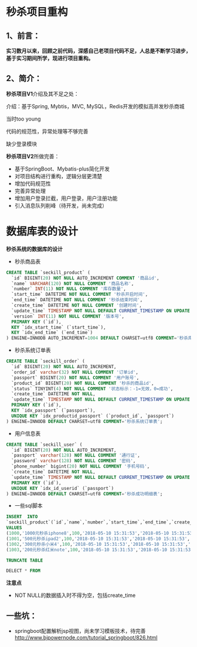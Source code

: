 # 秒杀项目重构

## 1、前言：

**实习数月以来，回顾之前代码，深感自己老项目代码不足，人总是不断学习进步，基于实习期间所学，现进行项目重构。**

## 2、简介：

**秒杀项目V1**介绍及其不足之处：

介绍：基于Spring, Mybtis，MVC, MySQL，Redis开发的模拟高并发秒杀商城

当时too young

代码的规范性，异常处理等不够完善

缺少登录模块

**秒杀项目V2**所做完善：

- 基于SpringBoot、Mybatis-plus简化开发
- 对项目结构进行重构，逻辑分层更清楚
- 增加代码规范性
- 完善异常处理
- 增加用户登录拦截，用户登录，用户注册功能
- 引入消息队列削峰（待开发，尚未完成）

# 数据库表的设计

**秒杀系统的数据库的设计**
- 秒杀商品表
~~~sql
CREATE TABLE `seckill_product` (
  `id` BIGINT(20) NOT NULL AUTO_INCREMENT COMMENT '商品id',
  `name` VARCHAR(120) NOT NULL COMMENT '商品名称',
  `number` INT(11) NOT NULL COMMENT '库存数量',
  `start_time` DATETIME NOT NULL COMMENT '秒杀开启时间',
  `end_time` DATETIME NOT NULL COMMENT '秒杀结束时间',
  `create_time` DATETIME NOT NULL COMMENT '创建时间',
  `update_time` TIMESTAMP NOT NULL DEFAULT CURRENT_TIMESTAMP ON UPDATE CURRENT_TIMESTAMP COMMENT '创建时间',
  `version` INT(11) NOT NULL COMMENT '版本号',
  PRIMARY KEY (`id`),
  KEY `idx_start_time` (`start_time`),
  KEY `idx_end_time` (`end_time`)
) ENGINE=INNODB AUTO_INCREMENT=1004 DEFAULT CHARSET=utf8 COMMENT='秒杀库存表';
~~~

- 秒杀系统订单表
~~~sql
CREATE TABLE `seckill_order` (
  `id` BIGINT(20) NOT NULL AUTO_INCREMENT,
  `order_id` varchar(32) NOT NULL COMMENT '订单id',
  `passport` BIGINT(20) NOT NULL COMMENT '用户账号',
  `product_id` BIGINT(20) NOT NULL COMMENT '秒杀的商品id',
  `status` TINYINT(4) NOT NULL COMMENT '状态标示：-1=无效，0=成功',
  `create_time` DATETIME NOT NULL,
  `update_time` TIMESTAMP NOT NULL DEFAULT CURRENT_TIMESTAMP ON UPDATE CURRENT_TIMESTAMP,
  PRIMARY KEY (`id`),
  KEY `idx_passport` (`passport`),
  UNIQUE KEY `idx_productid_passport` (`product_id`, `passport`)
) ENGINE=INNODB DEFAULT CHARSET=utf8 COMMENT='秒杀系统订单表';
~~~

- 用户信息表
~~~sql
CREATE TABLE `seckill_user` (
  `id` BIGINT(20) NOT NULL AUTO_INCREMENT,
  `passport` varchar(128) NOT NULL COMMENT '通行证',
  `password` varchar(128) NOT NULL COMMENT '密码',
  `phone_number` bigint(20) NOT NULL COMMENT '手机号码',
  `create_time` DATETIME NOT NULL,
  `update_time` TIMESTAMP NOT NULL DEFAULT CURRENT_TIMESTAMP ON UPDATE CURRENT_TIMESTAMP,
  PRIMARY KEY (`id`),
  UNIQUE KEY `idx_id_userid` (`passport`)
) ENGINE=INNODB DEFAULT CHARSET=utf8 COMMENT='秒杀成功明细表';
~~~

- 一些sql脚本
~~~sql
INSERT  INTO 
`seckill_product`(`id`,`name`,`number`,`start_time`,`end_time`,`create_time`,`version`,`create_time`) 
VALUES 
(1000,'1000元秒杀iphone8',100,'2018-05-10 15:31:53','2018-05-10 15:31:53','2018-05-10 15:31:53',0,now()),
(1001,'500元秒杀ipad2',100,'2018-05-10 15:31:53','2018-05-10 15:31:53','2018-05-10 15:31:53',0,now()),
(1002,'300元秒杀小米4',100,'2018-05-10 15:31:53','2018-05-10 15:31:53','2018-05-10 15:31:53',0,now()),
(1003,'200元秒杀红米note',100,'2018-05-10 15:31:53','2018-05-10 15:31:53','2018-05-10 15:31:53',0,now());

TRUNCATE TABLE

DELECT * FROM 
~~~

**注意点**
- NOT NULL的数据插入时不得为空，包括create_time

## 一些坑：
- springboot配置解析jsp视图，尚未学习模板技术，待完善
   http://www.bjpowernode.com/tutorial_springboot/826.html

		
		
		